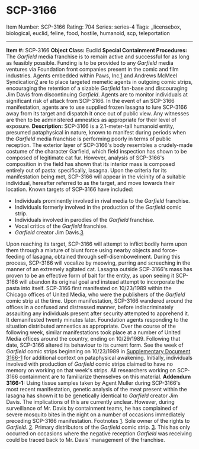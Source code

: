 # SCP-3166
Item Number: SCP-3166
Rating: 704
Series: series-4
Tags: _licensebox, biological, euclid, feline, food, hostile, humanoid, scp, teleportation

---

**Item #:** SCP-3166
**Object Class:** Euclid
**Special Containment Procedures:** The _Garfield_ media franchise is to remain active and successful for as long as feasibly possible. Funding is to be provided to any _Garfield_ media ventures via Foundation front companies present in the comic and film industries. Agents embedded within Paws, Inc.[1](javascript:;) and Andrews McMeel Syndication[2](javascript:;) are to place targeted memetic agents in outgoing comic strips, encouraging the retention of a sizable _Garfield_ fan-base and discouraging Jim Davis from discontinuing _Garfield_.
Agents are to monitor individuals at significant risk of attack from SCP-3166. In the event of an SCP-3166 manifestation, agents are to use supplied frozen lasagna to lure SCP-3166 away from its target and dispatch it once out of public view. Any witnesses are then to be administered amnestics as appropriate for their level of exposure.
**Description:** SCP-3166 is a 2.1-meter-tall humanoid entity, presumed pataphysical in nature, known to manifest during periods when the _Garfield_ media franchise is performing poorly in terms of public reception. The exterior layer of SCP-3166's body resembles a crudely-made costume of the character Garfield, which field inspection has shown to be composed of legitimate cat fur. However, analysis of SCP-3166's composition in the field has shown that its interior mass is composed entirely out of pasta: specifically, lasagna.
Upon the criteria for its manifestation being met, SCP-3166 will appear in the vicinity of a suitable individual, hereafter referred to as the target, and move towards their location. Known targets of SCP-3166 have included:
  * Individuals prominently involved in rival media to the _Garfield_ franchise.
  * Individuals formerly involved in the production of the _Garfield_ comic strip.
  * Individuals involved in parodies of the _Garfield_ franchise.
  * Vocal critics of the _Garfield_ franchise.
  * _Garfield_ creator Jim Davis.[3](javascript:;)

Upon reaching its target, SCP-3166 will attempt to inflict bodily harm upon them through a mixture of blunt force using nearby objects and force-feeding of lasagna, obtained through self-disembowelment. During this process, SCP-3166 will vocalize by meowing, purring and screeching in the manner of an extremely agitated cat. Lasagna outside SCP-3166's mass has proven to be an effective form of bait for the entity, as upon seeing it SCP-3166 will abandon its original goal and instead attempt to incorporate the pasta into itself.
SCP-3166 first manifested on 10/23/1989 within the Chicago offices of United Media, who were the publishers of the _Garfield_ comic strip at the time. Upon manifestation, SCP-3166 wandered around the offices in a confused and distressed manner, before indiscriminately assaulting any individuals present after security attempted to apprehend it. It demanifested twenty minutes later. Foundation agents responding to the situation distributed amnestics as appropriate.
Over the course of the following week, similar manifestations took place at a number of United Media offices around the country, ending on 10/29/1989. Following that date, SCP-3166 altered its behaviour to its current form. See the week of _Garfield_ comic strips beginning on 10/23/1989 in [Supplementary Document 3166-1](https://www.gocomics.com/garfield/1989/10/23) for additional context on pataphysical awakening. Initially, individuals involved with production of _Garfield_ comic strips claimed to have no memory on working on that week's strips. All researchers working on SCP-3166 containment are to familiarize themselves on this material.
**Addendum 3166-1:** Using tissue samples taken by Agent Muller during SCP-3166's most recent manifestation, genetic analysis of the meat present within the lasagna has shown it to be genetically identical to _Garfield_ creator Jim Davis. The implications of this are currently unclear. However, during surveillance of Mr. Davis by containment teams, he has complained of severe mosquito bites in the night on a number of occasions immediately preceding SCP-3166 manifestation.
Footnotes
[1](javascript:;). Sole owner of the rights to _Garfield_.
[2](javascript:;). Primary distributors of the _Garfield_ comic strip.
[3](javascript:;). This has only occurred on occasions where the negative reception _Garfield_ was receiving could be traced back to Mr. Davis' management of the franchise.